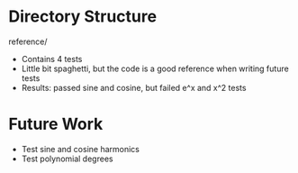 # Directory Structure
reference/
- Contains 4 tests
- Little bit spaghetti, but the code is a good reference when writing future tests 
- Results: passed sine and cosine, but failed e^x and x^2 tests

# Future Work
- Test sine and cosine harmonics
- Test polynomial degrees